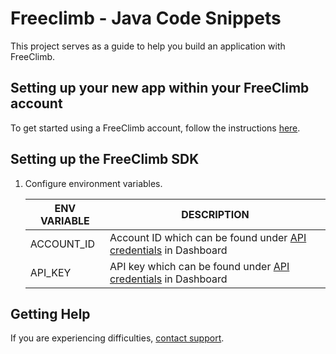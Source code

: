 # Freeclimb - Java Code Snippets

This project serves as a guide to help you build an application with FreeClimb.

## Setting up your new app within your FreeClimb account

To get started using a FreeClimb account, follow the instructions [here](https://docs.freeclimb.com/docs/getting-started-with-freeclimb).

## Setting up the FreeClimb SDK

1. Configure environment variables.

   | ENV VARIABLE | DESCRIPTION                                                                                                                           |
   | ------------ | ------------------------------------------------------------------------------------------------------------------------------------- |
   | ACCOUNT_ID   | Account ID which can be found under [API credentials](https://www.freeclimb.com/dashboard/portal/account/authentication) in Dashboard |
   | API_KEY      | API key which can be found under [API credentials](https://www.freeclimb.com/dashboard/portal/account/authentication) in Dashboard    |

## Getting Help

If you are experiencing difficulties, [contact support](https://freeclimb.com/support).
